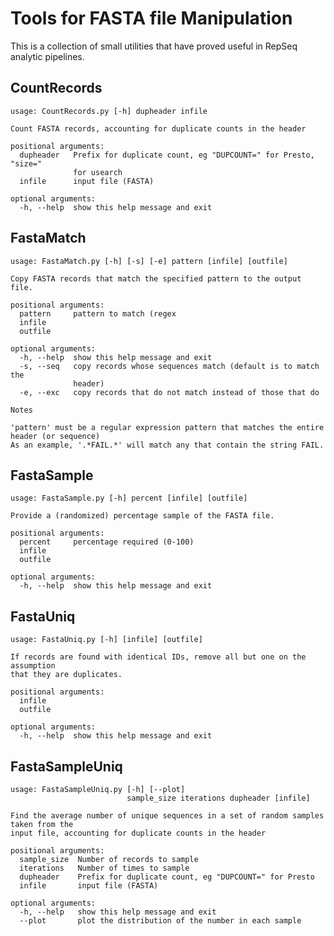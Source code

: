 # Tools for FASTA file Manipulation

This is a collection of small utilities that have proved useful in RepSeq analytic pipelines.

## CountRecords


    usage: CountRecords.py [-h] dupheader infile

    Count FASTA records, accounting for duplicate counts in the header

    positional arguments:
      dupheader   Prefix for duplicate count, eg "DUPCOUNT=" for Presto, "size="
                  for usearch
      infile      input file (FASTA)

    optional arguments:
      -h, --help  show this help message and exit

## FastaMatch


    usage: FastaMatch.py [-h] [-s] [-e] pattern [infile] [outfile]

    Copy FASTA records that match the specified pattern to the output file.

    positional arguments:
      pattern     pattern to match (regex
      infile
      outfile

    optional arguments:
      -h, --help  show this help message and exit
      -s, --seq   copy records whose sequences match (default is to match the
                  header)
      -e, --exc   copy records that do not match instead of those that do
      
    Notes
    
    'pattern' must be a regular expression pattern that matches the entire header (or sequence)
    As an example, '.*FAIL.*' will match any that contain the string FAIL.

## FastaSample

    usage: FastaSample.py [-h] percent [infile] [outfile]

    Provide a (randomized) percentage sample of the FASTA file.

    positional arguments:
      percent     percentage required (0-100)
      infile
      outfile

    optional arguments:
      -h, --help  show this help message and exit

## FastaUniq

    usage: FastaUniq.py [-h] [infile] [outfile]

    If records are found with identical IDs, remove all but one on the assumption
    that they are duplicates.

    positional arguments:
      infile
      outfile

    optional arguments:
      -h, --help  show this help message and exit

## FastaSampleUniq

    usage: FastaSampleUniq.py [-h] [--plot]
                              sample_size iterations dupheader [infile]

    Find the average number of unique sequences in a set of random samples taken from the
    input file, accounting for duplicate counts in the header

    positional arguments:
      sample_size  Number of records to sample
      iterations   Number of times to sample
      dupheader    Prefix for duplicate count, eg "DUPCOUNT=" for Presto
      infile       input file (FASTA)

    optional arguments:
      -h, --help   show this help message and exit
      --plot       plot the distribution of the number in each sample



